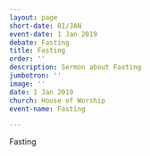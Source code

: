 ```yaml
---
layout: page
short-date: 01/JAN
event-date: 1 Jan 2019
debate: Fasting
title: Fasting
order: ''
description: Sermon about Fasting
jumbotron: ''
image: ''
date: 1 Jan 2019
church: House of Worship
event-name: Fasting

---
```

Fasting